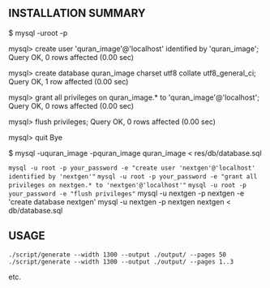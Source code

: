 INSTALLATION SUMMARY
--------------------

$ mysql -uroot -p

mysql> create user 'quran_image'@'localhost' identified by 'quran_image';
Query OK, 0 rows affected (0.00 sec)

mysql> create database quran_image charset utf8 collate utf8_general_ci;
Query OK, 1 row affected (0.00 sec)

mysql> grant all privileges on quran_image.* to 'quran_image'@'localhost';
Query OK, 0 rows affected (0.00 sec)

mysql> flush privileges;
Query OK, 0 rows affected (0.00 sec)

mysql> quit
Bye

$ mysql -uquran_image -pquran_image quran_image < res/db/database.sql



`mysql -u root -p your_password -e "create user 'nextgen'@'localhost' identified by 'nextgen'"`
`mysql -u root -p your_password -e "grant all privileges on nextgen.* to 'nextgen'@'localhost'"`
`mysql -u root -p your_password -e "flush privileges"`
mysql -u nextgen -p nextgen -e 'create database nextgen'
mysql -u nextgen -p nextgen nextgen < db/database.sql

USAGE
-----

`./script/generate --width 1300 --output ./output/ --pages 50`
`./script/generate --width 1300 --output ./output/ --pages 1..3`

etc.
